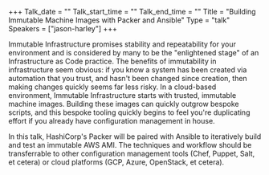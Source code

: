 +++
Talk_date = ""
Talk_start_time = ""
Talk_end_time = ""
Title = "Building Immutable Machine Images with Packer and Ansible"
Type = "talk"
Speakers = ["jason-harley"]
+++

Immutable Infrastructure promises stability and repeatability for your environment and is considered by many to be the "enlightened stage" of an Infrastructure as Code practice. The benefits of immutability in infrastructure seem obvious: if you know a system has been created via automation that you trust, and hasn't been changed since creation, then making changes quickly seems far less risky. In a cloud-based environment, Immutable Infrastructure starts with trusted, immutable machine images. Building these images can quickly outgrow bespoke scripts, and this bespoke tooling quickly begins to feel you're duplicating effort if you already have configuration management in house.

In this talk, HashiCorp's Packer will be paired with Ansible to iteratively build and test an immutable AWS AMI. The techniques and workflow should be transferrable to other configuration management tools (Chef, Puppet, Salt, et cetera) or cloud platforms (GCP, Azure, OpenStack, et cetera).